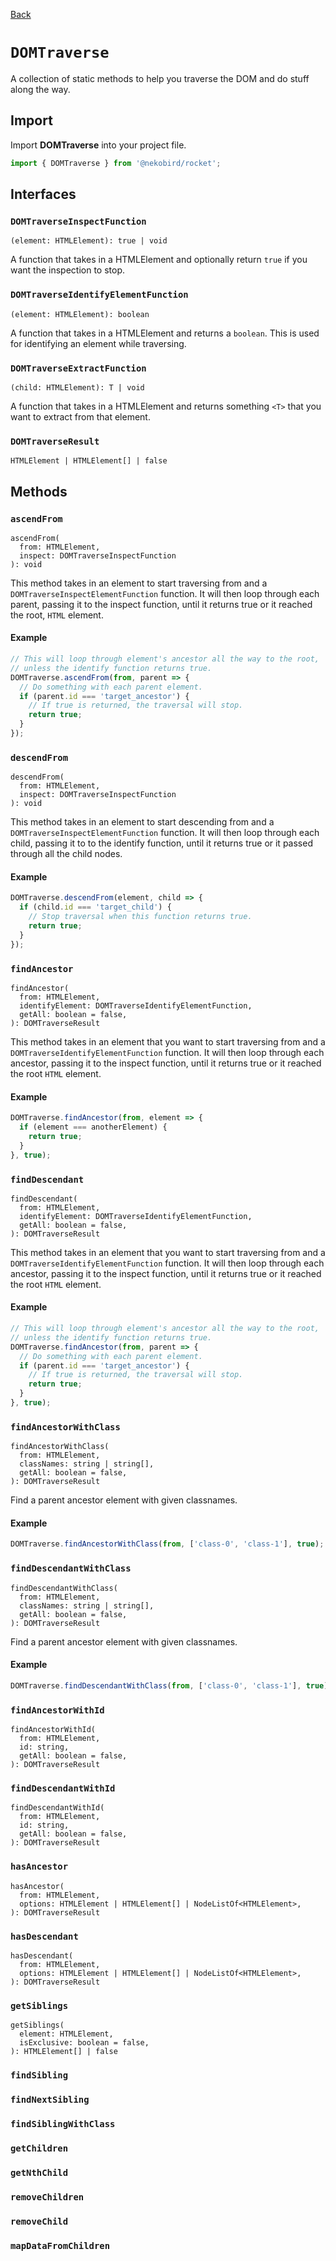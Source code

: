 [Back](../index.md)

# `DOMTraverse`

A collection of static methods to help you traverse the DOM and do stuff along the way.

## Import

Import **DOMTraverse** into your project file.

```typescript
import { DOMTraverse } from '@nekobird/rocket';
```

## Interfaces

### `DOMTraverseInspectFunction`

`(element: HTMLElement): true | void`

A function that takes in a HTMLElement and optionally return `true` if you want the inspection to stop.

### `DOMTraverseIdentifyElementFunction`

`(element: HTMLElement): boolean`

A function that takes in a HTMLElement and returns a `boolean`.
This is used for identifying an element while traversing.

### `DOMTraverseExtractFunction`

`(child: HTMLElement): T | void`

A function that takes in a HTMLElement and returns something `<T>` that you want to extract
from that element.

### `DOMTraverseResult`

`HTMLElement | HTMLElement[] | false`

## Methods

### `ascendFrom`

```
ascendFrom(
  from: HTMLElement,
  inspect: DOMTraverseInspectFunction
): void
```

This method takes in an element to start traversing from and a `DOMTraverseInspectElementFunction` function.
It will then loop through each parent, passing it to the inspect function, until it returns true or it reached the root, `HTML` element.

#### Example

```typescript
// This will loop through element's ancestor all the way to the root,
// unless the identify function returns true.
DOMTraverse.ascendFrom(from, parent => {
  // Do something with each parent element.
  if (parent.id === 'target_ancestor') {
    // If true is returned, the traversal will stop.
    return true;
  }
});
```

### `descendFrom`

```
descendFrom(
  from: HTMLElement,
  inspect: DOMTraverseInspectFunction
): void
```

This method takes in an element to start descending from and a `DOMTraverseInspectElementFunction` function.
It will then loop through each child, passing it to to the identify function, until it returns true or it passed through all the child nodes.

#### Example

```typescript
DOMTraverse.descendFrom(element, child => {
  if (child.id === 'target_child') {
    // Stop traversal when this function returns true.
    return true;
  }
});
```

### `findAncestor`

```
findAncestor(
  from: HTMLElement,
  identifyElement: DOMTraverseIdentifyElementFunction,
  getAll: boolean = false,
): DOMTraverseResult
```

This method takes in an element that you want to start traversing from and a `DOMTraverseIdentifyElementFunction` function.
It will then loop through each ancestor, passing it to the inspect function, until it returns true or it reached the root `HTML` element.

#### Example

```typescript
DOMTraverse.findAncestor(from, element => {
  if (element === anotherElement) {
    return true;
  }
}, true);
```

### `findDescendant`

```
findDescendant(
  from: HTMLElement,
  identifyElement: DOMTraverseIdentifyElementFunction,
  getAll: boolean = false,
): DOMTraverseResult
```

This method takes in an element that you want to start traversing from and a `DOMTraverseIdentifyElementFunction` function.
It will then loop through each ancestor, passing it to the inspect function, until it returns true or it reached the root `HTML` element.

#### Example

```typescript
// This will loop through element's ancestor all the way to the root,
// unless the identify function returns true.
DOMTraverse.findAncestor(from, parent => {
  // Do something with each parent element.
  if (parent.id === 'target_ancestor') {
    // If true is returned, the traversal will stop.
    return true;
  }
}, true);
```

### `findAncestorWithClass`

```
findAncestorWithClass(
  from: HTMLElement,
  classNames: string | string[],
  getAll: boolean = false,
): DOMTraverseResult
```

Find a parent ancestor element with given classnames.

#### Example

```typescript
DOMTraverse.findAncestorWithClass(from, ['class-0', 'class-1'], true);
```

### `findDescendantWithClass`

```
findDescendantWithClass(
  from: HTMLElement,
  classNames: string | string[],
  getAll: boolean = false,
): DOMTraverseResult
```

Find a parent ancestor element with given classnames.

#### Example

```typescript
DOMTraverse.findDescendantWithClass(from, ['class-0', 'class-1'], true);
```

### `findAncestorWithId`

```
findAncestorWithId(
  from: HTMLElement,
  id: string,
  getAll: boolean = false,
): DOMTraverseResult
```

### `findDescendantWithId`

```
findDescendantWithId(
  from: HTMLElement,
  id: string,
  getAll: boolean = false,
): DOMTraverseResult
```

### `hasAncestor`

```
hasAncestor(
  from: HTMLElement,
  options: HTMLElement | HTMLElement[] | NodeListOf<HTMLElement>,
): DOMTraverseResult
```

### `hasDescendant`

```
hasDescendant(
  from: HTMLElement,
  options: HTMLElement | HTMLElement[] | NodeListOf<HTMLElement>,
): DOMTraverseResult
```

### `getSiblings`

```
getSiblings(
  element: HTMLElement,
  isExclusive: boolean = false,
): HTMLElement[] | false
```

### `findSibling`

### `findNextSibling`

### `findSiblingWithClass`

### `getChildren`

### `getNthChild`

### `removeChildren`

### `removeChild`

### `mapDataFromChildren`